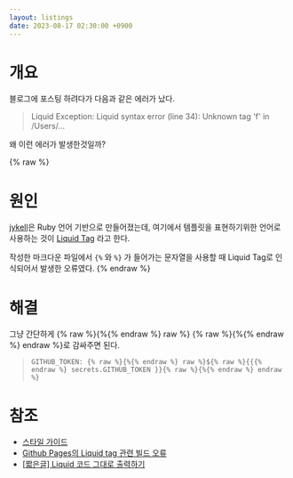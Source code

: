 ```yaml
---
layout: listings
date: 2023-08-17 02:30:00 +0900
---
```


# 개요

블로그에 포스팅 하려다가 다음과 같은 에러가 났다.

> Liquid Exception: Liquid syntax error (line 34): Unknown tag 'f' in /Users/...

왜 이런 에러가 발생한것일까?


{% raw %}
# 원인
[jykell](https://jekyllrb-ko.github.io/)은 Ruby 언어 기반으로 만들어졌는데, 여기에서 템플릿을 표현하기위한 언어로 사용하는 것이 [Liquid Tag](https://help.shopify.com/en/themes/liquid/tags) 라고 한다.

작성한 마크다운 파일에서  `{%` 와 `%}` 가 들어가는 문자열을 사용할 때 Liquid Tag로 인식되어서 발생한 오류였다.
{% endraw %}

# 해결

그냥 간단하게 {% raw %}{%{% endraw %} raw %} {% raw %}{%{% endraw %} endraw %}로 감싸주면 된다.

> ```
> GITHUB_TOKEN: {% raw %}{%{% endraw %} raw %}${% raw %}{{{% endraw %} secrets.GITHUB_TOKEN }}{% raw %}{%{% endraw %} endraw %}
> ```

# 참조

- [스타일 가이드](https://docs.github.com/ko/contributing/writing-for-github-docs/style-guide#code-blocks)
- [Github Pages의 Liquid tag 관련 빌드 오류](https://ivorycirrus.github.io/TIL/jekyll-liquid-tag-error/)
- [[짧은글] Liquid 코드 그대로 출력하기](https://chaelin1211.github.io/study/2021/02/24/liquid-code.html)
